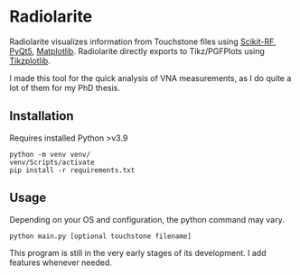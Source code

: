 # Radiolarite
Radiolarite visualizes information from Touchstone files using [Scikit-RF](https://scikit-rf.readthedocs.io/en/latest/), [PyQt5](https://riverbankcomputing.com/software/pyqt/intro), [Matplotlib](https://matplotlib.org/). Radiolarite directly exports to Tikz/PGFPlots using [Tikzplotlib](https://github.com/texworld/tikzplotlib).

I made this tool for the quick analysis of VNA measurements, as I do quite a lot of them for my PhD thesis.

## Installation
Requires installed Python >v3.9

```
python -m venv venv/
venv/Scripts/activate
pip install -r requirements.txt
```
## Usage
Depending on your OS and configuration, the python command may vary.

```
python main.py [optional touchstone filename]
```

This program is still in the very early stages of its development. I add features whenever needed.
